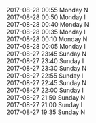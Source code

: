 2017-08-28 00:55 Monday  N  
2017-08-28 00:50 Monday  I  
2017-08-28 00:40 Monday  N  
2017-08-28 00:35 Monday  I  
2017-08-28 00:10 Monday  N  
2017-08-28 00:05 Monday  I  
2017-08-27 23:45 Sunday  N  
2017-08-27 23:40 Sunday  I  
2017-08-27 23:30 Sunday  N  
2017-08-27 22:55 Sunday  I  
2017-08-27 22:45 Sunday  N  
2017-08-27 22:00 Sunday  I  
2017-08-27 21:50 Sunday  N  
2017-08-27 21:00 Sunday  I  
2017-08-27 19:35 Sunday  N  
